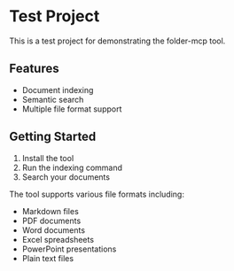 # Test Project

This is a test project for demonstrating the folder-mcp tool.

## Features

- Document indexing
- Semantic search
- Multiple file format support

## Getting Started

1. Install the tool
2. Run the indexing command
3. Search your documents

The tool supports various file formats including:
- Markdown files
- PDF documents
- Word documents
- Excel spreadsheets
- PowerPoint presentations
- Plain text files
